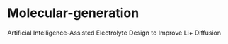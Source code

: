 # Molecular-generation
Artificial Intelligence-Assisted Electrolyte Design to Improve Li+ Diffusion
